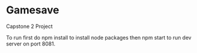 # Gamesave
Capstone 2 Project

To run first do npm install to install node packages then npm start to run dev server on port 8081.
